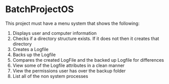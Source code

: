 # BatchProjectOS

This project must have a menu system that shows the following:

1. Displays user and computer information
2. Checks if a directory structure exists. If it does not then it creates that directory
3. Creates a Logfile 
4. Backs up the Logfile
5. Compares the created LogFile and the backed up Logfile for differences
6. View some of the Logfile attributes in a clean manner
7. View the permissions user has over the backup folder
8. List all of the non system processes
